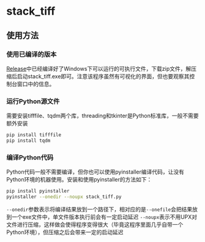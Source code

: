 # stack_tiff
## 使用方法

### 使用已编译的版本
[Release](https://github.com/cyk-git/stack_tiff/releases)中已经编译好了Windows下可以运行的可执行文件，下载zip文件，解压缩后启动stack_tiff.exe即可。注意该程序虽然有可视化的界面，但也要观察其控制台窗口中的信息。

### 运行Python源文件
需要安装tifffile、tqdm两个库，threading和tkinter是Python标准库，一般不需要额外安装
```bash
pip install tifffile
pip install tqdm
```

### 编译Python代码
Python代码一般不需要编译，但你也可以使用pyinstaller编译代码，让没有Python环境的机器使用。安装和使用pyinstaller的方法如下：
```bash
pip install pyinstaller
pyinstaller --onedir --noupx stack_tiff.py
```
`--onedir`参数表示将编译结果放到一个路径下，相对应的是`--onefile`会把结果放到一个exe文件中，单文件版本执行前会有一定启动延迟
`--noupx`表示不用UPX对文件进行压缩，这样做会使得程序变得很大（毕竟这程序里面几乎自带一个Python环境），但压缩之后会带来一定的启动延迟